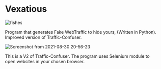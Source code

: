 # Vexatious

![fishes](https://user-images.githubusercontent.com/84932430/131382979-c86a0a35-6585-4a07-ab0e-41c9863982f4.jpg)

Program that generates Fake WebTraffic to hide yours, (Written in Python). Improved version of Traffic-Confuser. 

![Screenshot from 2021-08-30 20-56-23](https://user-images.githubusercontent.com/84932430/131383281-597b1607-0359-4395-8b06-454496205475.png)

This is a V2 of Traffic-Confuser. The program uses Selenium module to open websites in your chosen browser. 

